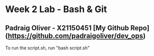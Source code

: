 # Week 2 Lab - Bash & Git
Padraig Oliver - X21150451
[My Github Repo] (https://github.com/padraigoliver/dev_ops)
---
To run the script.sh, run "bash script.sh"
